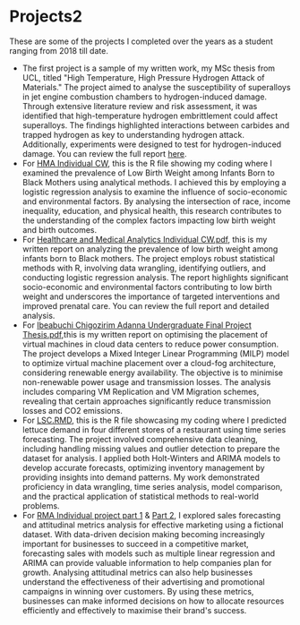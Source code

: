 # Projects2
These are some of the projects I completed over the years as a student ranging from 2018 till date.
- The first project is a sample of my written work, my MSc thesis from UCL, titled "High Temperature, High Pressure Hydrogen Attack of Materials." The project aimed to analyse the susceptibility of superalloys in jet engine combustion chambers to hydrogen-induced damage. Through extensive literature review and risk assessment, it was identified that high-temperature hydrogen embrittlement could affect superalloys. The findings highlighted interactions between carbides and trapped hydrogen as key to understanding hydrogen attack. Additionally, experiments were designed to test for hydrogen-induced damage. You can review the full report [here](Chigozirim%20Adanna%20Ibeabuchi%20(MSc%20Thesis).pdf). 
- For [HMA Individual CW](HMA%20Individual%20CW.Rmd), this is the R file showing my coding where I examined the prevalence of Low Birth Weight among Infants Born to Black Mothers using analytical methods. I achieved this by employing a logistic regression analysis to examine the influence of socio-economic and environmental factors. By analysing the intersection of race, income inequality, education, and physical health, this research contributes to the understanding of the complex factors impacting low birth weight and birth outcomes.
- For [Healthcare and Medical Analytics Individual CW.pdf](Healthcare%20and%20Medical%20Analytics%20Individual%20CW.pdf), this is my written report on analyzing the prevalence of low birth weight among infants born to Black mothers. The project employs robust statistical methods with R, involving data wrangling, identifying outliers, and conducting logistic regression analysis. The report highlights significant socio-economic and environmental factors contributing to low birth weight and underscores the importance of targeted interventions and improved prenatal care. You can review the full report and detailed analysis.
- For [Ibeabuchi Chigozirim Adanna Undergraduate Final Project Thesis.pdf](Ibeabuchi%20Chigozirim%20Adanna%20Undergraduate%20Final%20Project%20Thesis.pdf),this is my written report on optimising the placement of virtual machines in cloud data centers to reduce power consumption. The project develops a Mixed Integer Linear Programming (MILP) model to optimize virtual machine placement over a cloud-fog architecture, considering renewable energy availability. The objective is to minimise non-renewable power usage and transmission losses. The analysis includes comparing VM Replication and VM Migration schemes, revealing that certain approaches significantly reduce transmission losses and CO2 emissions. 
- For [LSC.RMD](LSC.Rmd), this is the R file showcasing my coding where I predicted lettuce demand in four different stores of a restaurant using time series forecasting. The project involved comprehensive data cleaning, including handling missing values and outlier detection to prepare the dataset for analysis. I applied both Holt-Winters and ARIMA models to develop accurate forecasts, optimizing inventory management by providing insights into demand patterns. My work demonstrated proficiency in data wrangling, time series analysis, model comparison, and the practical application of statistical methods to real-world problems.
- For [RMA Individual project part 1](RMA%20Individual%20Project.Rmd)  & [Part 2](RMA%20Individual%20Project%20Part%202.Rmd), I  explored sales forecasting and attitudinal metrics analysis for effective marketing using a fictional dataset. With data-driven decision making becoming increasingly important for businesses to succeed in a competitive market, forecasting sales with models such as multiple linear regression and ARIMA can provide valuable information to help companies plan for growth. Analysing attitudinal metrics can also help businesses understand the effectiveness of their advertising and promotional campaigns in winning over customers. By using these metrics, businesses can make informed decisions on how to allocate resources efficiently and effectively to maximise their brand's success.
